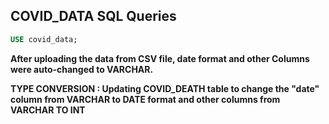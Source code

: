 ## COVID_DATA SQL Queries

````sql
USE covid_data;
````

**After uploading the data from CSV file, date format and other Columns were auto-changed to VARCHAR.**

**TYPE CONVERSION : Updating COVID_DEATH table to change the "date" column from VARCHAR to DATE format and other columns from VARCHAR TO INT**
